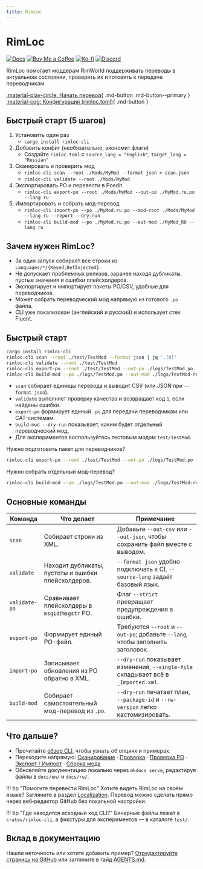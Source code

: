 ```yaml
---
title: RimLoc
---
```


# RimLoc

[![Docs](https://img.shields.io/badge/docs-GitHub%20Pages-blue)](https://0-danielviktorovich-0.github.io/RimLoc/) [![Buy Me a Coffee](https://img.shields.io/badge/Buy%20Me%20a%20Coffee-donate-FFDD00?logo=buymeacoffee&logoColor=black)](https://buymeacoffee.com/danielviktorovich) [![Ko-fi](https://img.shields.io/badge/Ko-fi-support-FF5E5B?logo=kofi&logoColor=white)](https://ko-fi.com/danielviktorovich) [![Discord](https://img.shields.io/badge/discord-join-5865F2?logo=discord&logoColor=white)](https://discord.gg/g8w4fJ8b)

RimLoc помогает моддерам RimWorld поддерживать переводы в актуальном состоянии, проверять их и готовить к передаче переводчикам.

[:material-play-circle: Начать перевод](guide/translators.md){ .md-button .md-button--primary }
[:material-cog: Конфигурация (rimloc.toml)](guide/configuration.md){ .md-button }

## Быстрый старт (5 шагов)

1) Установить один раз
   - `cargo install rimloc-cli`
2) Добавить конфиг (необязательно, экономит флаги)
   - Создайте `rimloc.toml` с `source_lang = "English"`, `target_lang = "Russian"`
3) Сканировать и проверить мод
   - `rimloc-cli scan --root ./Mods/MyMod --format json > scan.json`
   - `rimloc-cli validate --root ./Mods/MyMod`
4) Экспортировать PO и перевести в Poedit
   - `rimloc-cli export-po --root ./Mods/MyMod --out-po ./MyMod.ru.po --lang ru`
5) Импортировать и собрать мод‑перевод
   - `rimloc-cli import-po --po ./MyMod.ru.po --mod-root ./Mods/MyMod --lang ru --report --dry-run`
   - `rimloc-cli build-mod --po ./MyMod.ru.po --out-mod ./MyMod_RU --lang ru`


## Зачем нужен RimLoc?

- За один запуск собирает все строки из `Languages/*/{Keyed,DefInjected}`.
- Не допускает проблемных релизов, заранее находя дубликаты, пустые значения и ошибки плейсхолдеров.
- Экспортирует и импортирует пакеты PO/CSV, удобные для переводчиков.
- Может собрать переводческий мод напрямую из готового `.po` файла.
- CLI уже локализован (английский и русский) и использует стек Fluent.

## Быстрый старт

```bash
cargo install rimloc-cli
rimloc-cli scan --root ./test/TestMod --format json | jq '.[0]'
rimloc-cli validate --root ./test/TestMod
rimloc-cli export-po --root ./test/TestMod --out-po ./logs/TestMod.po --lang ru
rimloc-cli build-mod --po ./logs/TestMod.po --out-mod ./logs/TestMod-ru --lang ru --dry-run
```

- `scan` собирает единицы перевода и выводит CSV (или JSON при `--format json`).
- `validate` выполняет проверку качества и возвращает код `1`, если найдены ошибки.
- `export-po` формирует единый `.po` для передачи переводчикам или CAT-системам.
- `build-mod --dry-run` показывает, каким будет отдельный переводческий мод.
- Для экспериментов воспользуйтесь тестовым модом `test/TestMod`.

Нужно подготовить пакет для переводчиков?

```bash
rimloc-cli export-po --root ./test/TestMod --out-po ./logs/TestMod.po --lang ru
```

Нужно собрать отдельный мод-перевод?

```bash
rimloc-cli build-mod --po ./logs/TestMod.po --out-mod ./logs/TestMod-ru --lang ru
```

## Основные команды

| Команда | Что делает | Примечание |
|---------|-------------|------------|
| `scan` | Собирает строки из XML. | Добавьте `--out-csv` или `--out-json`, чтобы сохранить файл вместе с выводом. |
| `validate` | Находит дубликаты, пустоты и ошибки плейсхолдеров. | `--format json` удобно подключать к CI, `--source-lang` задаёт базовый язык. |
| `validate-po` | Сравнивает плейсхолдеры в `msgid`/`msgstr` PO. | Флаг `--strict` превращает предупреждения в ошибки. |
| `export-po` | Формирует единый PO-файл. | Требуются `--root` и `--out-po`; добавьте `--lang`, чтобы заполнить заголовок. |
| `import-po` | Записывает обновления из PO обратно в XML. | `--dry-run` показывает изменения, `--single-file` складывает всё в `_Imported.xml`. |
| `build-mod` | Собирает самостоятельный мод-перевод из `.po`. | `--dry-run` печатает план, `--package-id` и `--rw-version` легко кастомизировать. |

## Что дальше?

- Прочитайте [обзор CLI](cli/index.md), чтобы узнать об опциях и примерах.
- Переходите напрямую: [Сканирование](cli/scan.md) · [Проверка](cli/validate.md) · [Проверка PO](cli/validate_po.md) · [Экспорт / Импорт](cli/export_import.md) · [Сборка мода](cli/build_mod.md)
- Обновляйте документацию локально через `mkdocs serve`, редактируя файлы в `docs/en/` и `docs/ru/`.

!!! tip "Помогите перевести RimLoc"
    Хотите видеть RimLoc на своём языке? Загляните в раздел [Localization](community/localization.md). Перевод можно сделать прямо через веб‑редактор GitHub без локальной настройки.

!!! tip "Где находится исходный код CLI?"
    Бинарные файлы лежат в `crates/rimloc-cli`, а фикстуры для экспериментов — в каталоге `test/`.

## Вклад в документацию

Нашли неточность или хотите добавить пример? [Отредактируйте страницу на GitHub](https://github.com/0-danielviktorovich-0/RimLoc/tree/main/docs/ru/index.md) или загляните в гайд [AGENTS.md](https://github.com/0-danielviktorovich-0/RimLoc/blob/main/AGENTS.md).

